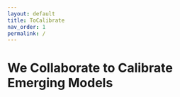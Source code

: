 ```yaml
---
layout: default
title: ToCalibrate
nav_order: 1
permalink: /
---
```


# We Collaborate to Calibrate Emerging Models 

